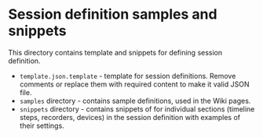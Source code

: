 # Session definition samples and snippets

This directory contains template and snippets for defining session definition.

* `template.json.template` - template for session definitions. Remove comments or replace them with required content to make it valid JSON file. 
* `samples` directory - contains sample definitions, used in the Wiki pages.
* `snippets` directory - contains snippets of for individual sections (timeline steps, recorders, devices) in the session definition with examples of their settings.